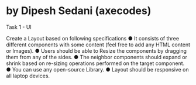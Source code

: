 # by Dipesh Sedani (axecodes)

Task 1 - UI 

Create a Layout based on following specifications
● It consists of three different components with some content (feel free to
add any HTML content or Images).
● Users should be able to Resize the components by dragging them from
any of the sides.
● The neighbor components should expand or shrink based on re-sizing
operations performed on the target component.
● You can use any open-source Library.
● Layout should be responsive on all laptop devices.
